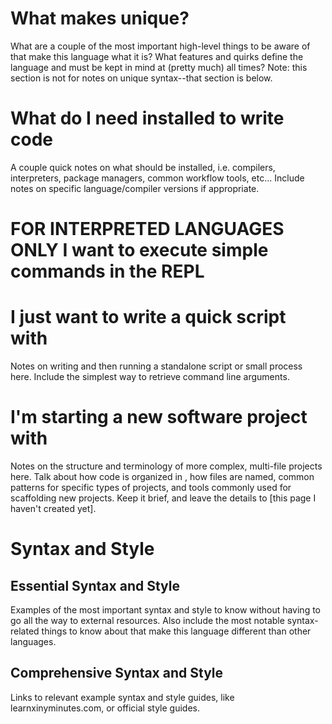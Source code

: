 
# What makes <language> unique?

What are a couple of the most important high-level things to be aware of that make this language what it is? What features and quirks define the language and must be kept in mind at (pretty much) all times? Note: this section is not for notes on unique syntax--that section is below.

# What do I need installed to write <language> code

A couple quick notes on what should be installed, i.e. compilers, interpreters, package managers, common workflow tools, etc... Include notes on specific language/compiler versions if appropriate.

# FOR INTERPRETED LANGUAGES ONLY I want to execute simple commands in the REPL

# I just want to write a quick script with <language>

Notes on writing and then running a standalone script or small process here. Include the simplest way to retrieve command line arguments.

# I'm starting a new software project with <language>

Notes on the structure and terminology of more complex, multi-file projects here. Talk about how code is organized in <language>, how files are named, common patterns for specific types of projects, and tools commonly used for scaffolding new projects. Keep it brief, and leave the details to [this page I haven't created yet].

# Syntax and Style

## Essential Syntax and Style

Examples of the most important syntax and style to know without having to go all the way to external resources.
Also include the most notable syntax-related things to know about that make this language different than other languages.

## Comprehensive Syntax and Style

Links to relevant example syntax and style guides, like learnxinyminutes.com, or official style guides.